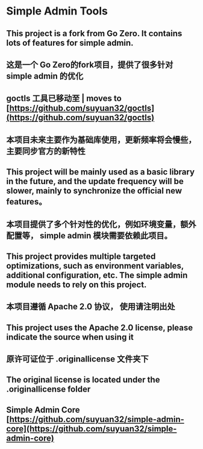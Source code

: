# Simple Admin Tools

## This project is a fork from Go Zero. It contains lots of features for simple admin.
## 这是一个 Go Zero的fork项目，提供了很多针对 simple admin 的优化

## goctls 工具已移动至 | moves to [https://github.com/suyuan32/goctls](https://github.com/suyuan32/goctls)

## 本项目未来主要作为基础库使用，更新频率将会慢些，主要同步官方的新特性
## This project will be mainly used as a basic library in the future, and the update frequency will be slower, mainly to synchronize the official new features。

## 本项目提供了多个针对性的优化，例如环境变量，额外配置等， simple admin 模块需要依赖此项目。
## This project provides multiple targeted optimizations, such as environment variables, additional configuration, etc. The simple admin module needs to rely on this project.

## 本项目遵循 Apache 2.0 协议， 使用请注明出处
## This project uses the Apache 2.0 license, please indicate the source when using it

## 原许可证位于 .originallicense 文件夹下

## The original license is located under the .originallicense folder 

## Simple Admin Core [https://github.com/suyuan32/simple-admin-core](https://github.com/suyuan32/simple-admin-core)